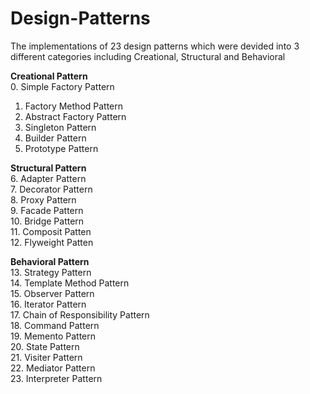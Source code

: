 # Design-Patterns
The implementations of 23 design patterns which were devided into 3 different categories including Creational, Structural and Behavioral  

__Creational Pattern__  
 0. Simple Factory Pattern  
 1. Factory Method Pattern  
 2. Abstract Factory Pattern  
 3. Singleton Pattern  
 4. Builder Pattern  
 5. Prototype Pattern  
  
__Structural Pattern__  
6. Adapter Pattern  
7. Decorator Pattern  
8. Proxy Pattern  
9. Facade Pattern  
10. Bridge Pattern  
11. Composit Patten  
12. Flyweight Patten  
  
__Behavioral Pattern__  
13. Strategy Pattern  
14. Template Method Pattern  
15. Observer Pattern  
16. Iterator Pattern  
17. Chain of Responsibility Pattern  
18. Command Pattern  
19. Memento Pattern  
20. State Pattern  
21. Visiter Pattern  
22. Mediator Pattern  
23. Interpreter Pattern
